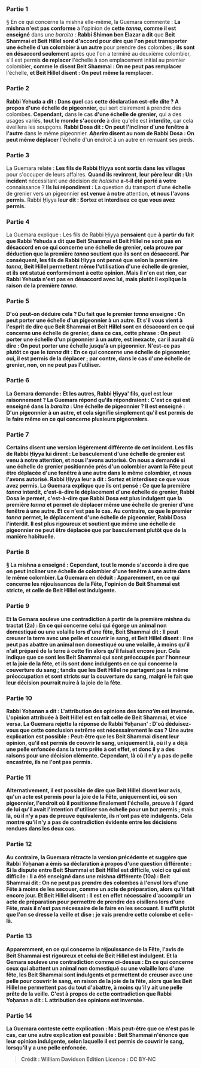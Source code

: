 
### Partie 1
§ En ce qui concerne la mishna elle-même, la Guemara commente : <b>La mishna n'est pas conforme</b> à l'opinion de <b>cette <i>tanna</i>, comme il est enseigné</b> dans une <i>baraita</i> : <b>Rabbi Shimon ben Elazar a dit</b> que <b>Beit Shammai et Beit Hillel sont d'accord pour dire que l'on peut transporter une échelle d'un colombier à un autre</b> pour prendre des colombes ; <b>ils sont en désaccord seulement</b> après que l'on a terminé au deuxième colombier, s'il est permis <b>de replacer</b> l'échelle à son emplacement initial au premier colombier, <b>comme le disent Beit Shammai : On ne peut pas remplacer</b> l'échelle, <b>et Beit Hillel disent : On peut même la remplacer</b>.

### Partie 2
<b>Rabbi Yehuda a dit : Dans quel</b> cas <b>cette déclaration est-elle dite ? A propos d'une échelle de pigeonnier,</b> qui sert clairement à prendre des colombes. <b>Cependant,</b> dans le cas <b>d'une échelle de grenier,</b> qui a des usages variés, <b>tout le monde s'accorde</b> à dire qu'elle est <b>interdite,</b> car cela éveillera les soupçons. <b>Rabbi Dosa dit : On peut l'incliner d'une fenêtre à l'autre</b> dans le même pigeonnier. <b><i>Aḥerim</i> disent au nom de Rabbi Dosa : On peut même déplacer</b> l'échelle d'un endroit à un autre en remuant ses pieds.

### Partie 3
La Guemara relate : <b>Les fils de Rabbi Ḥiyya sont sortis dans les villages</b> pour s'occuper de leurs affaires. <b>Quand ils revinrent</b>, <b>leur père leur dit : Un incident</b> nécessitant une décision de <i>halakha</i> <b>a-t-il été porté à votre</b> connaissance ? <b>Ils lui répondirent :</b> La question du transport d'une <b>échelle</b> de grenier vers un pigeonnier <b>est venue à notre</b> attention, <b>et nous l'avons permis.</b> Rabbi Ḥiyya <b>leur dit : Sortez et interdisez ce que vous avez permis.</b>

### Partie 4
La Guemara explique : Les fils de Rabbi Ḥiyya <b>pensaient</b> que <b>à partir du fait <b>que Rabbi Yehuda a dit</b> que Beit Shammai et Beit Hillel <b>ne sont pas en désaccord en ce qui concerne une échelle de grenier,</b> cela prouve <b>par déduction que</b> la <b>première <i>tanna</i> soutient</b> que <b>ils</b> sont <b>en désaccord. </b> Par conséquent, les fils de Rabbi Ḥiyya ont pensé que selon la première <i>tanna</i>, Beit Hillel permettent même l'utilisation d'une échelle de grenier, et ils ont statué conformément à cette opinion. <b>Mais il n'en est rien,</b> car <b>Rabbi Yehuda</b> n'est pas en désaccord avec lui, mais plutôt <b>il explique</b> la <b>raison de la première <i>tanna</i>.</b>

### Partie 5
<b>D'où</b> peut-on déduire cela ? <b>Du</b> fait <b>que</b> le premier <i>tanna</i> <b>enseigne : On peut porter une échelle d'un pigeonnier à un autre. Et s'il vous vient à l'esprit</b> de dire que Beit Shammai et Beit Hillel <b>sont en désaccord en ce qui concerne une échelle de grenier,</b> dans ce cas, <b>cette phrase</b> : <b>On peut porter une échelle d'un pigeonnier à un autre,</b> est inexacte, car il <b>aurait dû</b> dire : <b>On peut porter une échelle jusqu'à un pigeonnier. N'est-ce pas plutôt ce que</b> le <i>tanna</i> <b>dit :</b> En ce qui concerne <b>une échelle de pigeonnier</b>, <b>oui,</b> il est permis de la déplacer ; par contre, dans le cas d'une <b>échelle de grenier</b>, <b>non,</b> on ne peut pas l'utiliser.

### Partie 6
La Gemara demande : <b>Et les autres,</b> Rabbi Ḥiyya' fils, quel est leur raisonnement ? La Guemara répond qu'ils répondraient : <b>C'est ce qui est enseigné</b> dans la <i>baraita</i> : <b>Une échelle de pigeonnier ?</b> Il <b>est enseigné : D'un pigeonnier à un autre, et</b> cela signifie simplement qu'il est permis de le faire <b>même</b> en ce qui concerne <b>plusieurs pigeonniers.</b>

### Partie 7
<b>Certains disent</b> une version légèrement différente de cet incident. Les fils de Rabbi Ḥiyya <b>lui dirent : Le basculement d'une échelle de grenier est venu à notre</b> attention, <b>et nous l'avons autorisé.</b> On nous a demandé si une échelle de grenier positionnée près d'un colombier avant la Fête peut être déplacée d'une fenêtre à une autre dans le même colombier, et nous l'avons autorisé. Rabbi Ḥiyya <b>leur a dit : Sortez et interdisez ce que vous avez permis.</b> La Guemara explique que <b>ils ont pensé : Ce que la première <i>tanna</i> interdit,</b> c'est-à-dire le déplacement d'une échelle de grenier, <b>Rabbi Dosa le permet,</b> c'est-à-dire que Rabbi Dosa est plus indulgent que la première <i>tanna</i> et permet de déplacer même une échelle de grenier d'une fenêtre à une autre. <b>Et ce n'est pas le cas.</b> Au contraire, <b>ce que le premier <i>tanna</i> permet,</b> le déplacement d'une échelle de pigeonnier, <b>Rabbi Dosa l'interdit.</b> Il est plus rigoureux et soutient que même une échelle de pigeonnier ne peut être déplacée que par basculement plutôt que de la manière habituelle.

### Partie 8
§ La mishna a enseigné : <b>Cependant,</b> tout le monde s'accorde à dire que <b>on peut incliner</b> une échelle de colombier <b>d'une fenêtre à une autre</b> dans le même colombier. La Guemara en déduit : <b>Apparemment, en ce qui concerne les réjouissances de la Fête,</b> l'opinion de <b>Beit Shammai est stricte, et</b> celle de <b>Beit Hillel est indulgente.</b>

### Partie 9
<b>Et</b> la Gemara <b>souleve une contradiction</b> à partir de la première mishna du tractat (2a) : En ce qui concerne <b>celui qui égorge un animal non domestiqué ou une volaille lors d'une fête, Beit Shammai dit : Il peut creuser</b> la terre <b>avec une pelle et couvrir</b> le sang, <b>et Beit Hillel disent : Il ne peut pas abattre</b> un animal non domestiqué ou une volaille, <b>à moins qu'il n'ait préparé de la terre</b> à cette fin <b>alors qu'il faisait encore jour.</b> Cela indique que ce sont les Beit Shammai qui sont préoccupés par l'honneur et la joie de la fête, et ils sont donc indulgents en ce qui concerne la couverture du sang ; tandis que les Beit Hillel ne partagent pas la même préoccupation et sont stricts sur la couverture du sang, malgré le fait que leur décision pourrait nuire à la joie de la fête.

### Partie 10
<b>Rabbi Yoḥanan a dit : L'attribution</b> des <b>opinions</b> des <i>tanna'im</i> <b>est inversée.</b> L'opinion attribuée à Beit Hillel est en fait celle de Beit Shammai, et vice versa. La Guemara rejette la réponse de Rabbi Yoḥanan' : <b>D'où</b> déduisez-vous que cette conclusion extrême est nécessairement le cas ? Une autre explication est possible : <b>Peut-être que les Beit Shammai disent</b> leur opinion, qu'il est permis de couvrir le sang, <b>uniquement là, où il y a</b> déjà <b>une pelle enfoncée</b> dans la terre prête à cet effet, et donc il y a des raisons pour une décision clémente. <b>Cependant, là où il n'y a pas de pelle encastrée,</b> ils ne l'ont <b>pas</b> permis.

### Partie 11
<b>Alternativement,</b> il est possible de dire que <b>Beit Hillel disent</b> leur avis, qu'un acte est permis pour la joie de la Fête, <b>uniquement ici, où son pigeonnier,</b> l'endroit où il positionne finalement l'échelle, <b>prouve</b> à l'égard de <b>lui</b> qu'il avait l'intention d'utiliser son échelle pour un but permis ; <b>mais là,</b> où il n'y a pas de preuve équivalente, ils n'ont <b>pas</b> été indulgents. Cela montre qu'il n'y a pas de contradiction évidente entre les décisions rendues dans les deux cas.

### Partie 12
<b>Au contraire,</b> la Guemara rétracte la version précédente et suggère que Rabbi Yoḥanan a émis sa déclaration à propos d'une question différente : <b>Si</b> la dispute entre Beit Shammai et Beit Hillel <b>est difficile, voici</b> ce qui est <b>difficile :</b> Il a été enseigné dans une mishna différente (10a) : <b>Beit Shammai dit : On ne peut pas prendre</b> des colombes à l'envol lors d'une Fête <b>à moins de les secouer</b>, comme un acte de préparation, <b>alors qu'il fait encore jour. Et Beit Hillel disent :</b> Il est en effet nécessaire d'accomplir un acte de préparation pour permettre de prendre des oisillons lors d'une Fête, mais il n'est pas nécessaire de le faire en les secouant. Il suffit plutôt que l'on se <b>dresse</b> la veille <b>et dise : je</b> vais <b>prendre cette</b> colombe <b>et celle-là</b>.

### Partie 13
<b>Apparemment, en ce qui concerne la réjouissance de la Fête,</b> l'avis de <b>Beit Shammai est rigoureux et</b> celui de <b>Beit Hillel est indulgent. Et</b> la Gemara <b>souleve une contradiction</b> comme ci-dessus : En ce qui concerne <b>ceux qui abattent un animal non domestiqué ou une volaille lors d'une fête,</b> les Beit Shammai sont indulgents et permettent de creuser avec une pelle pour couvrir le sang, en raison de la joie de la fête, alors que les Beit Hillel ne permettent pas du tout d'abattre, à moins qu'il y ait une pelle prête de la veille. C'est à propos de cette contradiction que <b>Rabbi Yoḥanan a dit : L</b> attribution des <b>opinions est inversée.</b>

### Partie 14
La Guemara conteste cette explication : <b>Mais peut-être que ce n'est pas le cas,</b> car une autre explication est possible : <b>Beit Shammai n'énonce</b> que leur opinion indulgente, selon laquelle il est permis de couvrir le sang, <b>lorsqu'il y a une pelle enfoncée.</b>

>Crédit : William Davidson Edition
>Licence : CC BY-NC